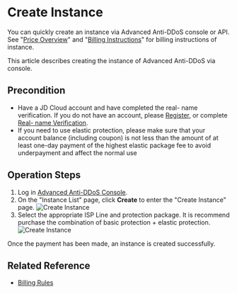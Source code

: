 # Create Instance

You can quickly create an instance via Advanced Anti-DDoS console or API. See "[Price Overview](../Pricing/Price-Overview.md)" and "[Billing Instructions](../Pricing/Billing-Rules.md)" for billing instructions of instance.

This article describes creating the instance of Advanced Anti-DDoS via console.

## Precondition
- Have a JD Cloud account and have completed the real- name verification. If you do not have an account, please [Register](https://accounts.jdcloud.com/p/regPage?source=jdcloud&ReturnUrl=%2f%2fuc.jdcloud.com%2fpassport%2fcomplete%3freturnUrl%3dhttp%3A%2F%2Fuc.jdcloud.com%2Fredirect%2FloginRouter%3FreturnUrl%3Dhttps%253A%252F%252Fwww.jdcloud.com%252Fhelp%252Fdetail%252F734%252FisCatalog%252F1), or complete [Real- name Verification](https://uc.jdcloud.com/account/certify).
- If you need to use elastic protection, please make sure that your account balance (including coupon) is not less than the amount of at least one-day payment of the highest elastic package fee to avoid underpayment and affect the normal use

## Operation Steps
1. Log in [Advanced Anti-DDoS Console](https://ip-anti-console.jdcloud.com/instancelist).
2. On the "Instance List" page, click **Create** to enter the "Create Instance" page.
![Create Instance](https://github.com/jdcloudcom/cn/blob/edit/image/Advanced%20Anti-DDoS/instance01.png)
3. Select the appropriate ISP Line and protection package. It is recommend purchase the combination of basic protection + elastic protection.
![Create Instance](https://github.com/jdcloudcom/cn/blob/edit/image/Advanced%20Anti-DDoS/instance02.png)

Once the payment has been made, an instance is created successfully.

## Related Reference
- [Billing Rules](../../Pricing/Billing-Rules.md)
